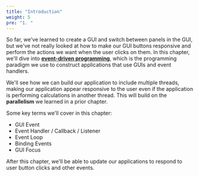 ```yaml
---
title: "Introduction"
weight: 5
pre: "1. "
---
```


So far, we've learned to create a GUI and switch between panels in the GUI, but we've not really looked at how to make our GUI buttons responsive and perform the actions we want when the user clicks on them. In this chapter, we'll dive into [**event-driven programming**](https://en.wikipedia.org/wiki/Event-driven_programming), which is the programming paradigm we use to construct applications that use GUIs and event handlers.

We'll see how we can build our application to include multiple threads, making our application appear responsive to the user even if the application is performing calculations in another thread. This will build on the **parallelism** we learned in a prior chapter. 

Some key terms we'll cover in this chapter:

* GUI Event
* Event Handler / Callback / Listener
* Event Loop
* Binding Events
* GUI Focus

After this chapter, we'll be able to update our applications to respond to user button clicks and other events. 
